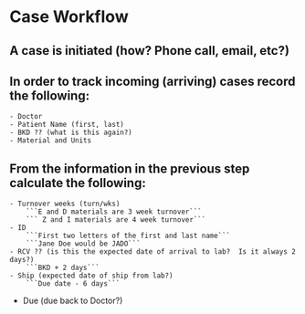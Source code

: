 # Case Workflow
## A case is initiated (how? Phone call, email, etc?)
## In order to track incoming (arriving) cases record the following:
	- Doctor
	- Patient Name (first, last)
	- BKD ?? (what is this again?)
	- Material and Units
## From the information in the previous step calculate the following:
	- Turnover weeks (turn/wks)
		```E and D materials are 3 week turnover```
		``` Z and I materials are 4 week turnover```
	- ID
		```First two letters of the first and last name```
		```Jane Doe would be JADO```
	- RCV ?? (is this the expected date of arrival to lab?  Is it always 2 days?)
		```BKD + 2 days```
	- Ship (expected date of ship from lab?)
		```Due date - 6 days```
  - Due (due back to Doctor?)
